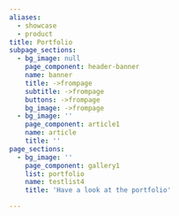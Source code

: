 ```yaml
---
aliases:
  - showcase
  - product
title: Portfolio
subpage_sections:
  - bg_image: null
    page_component: header-banner
    name: banner
    title: ->frompage
    subtitle: ->frompage
    buttons: ->frompage
    bg_image: ->frompage
  - bg_image: ''
    page_component: article1
    name: article
    title: ''
page_sections:
  - bg_image: ''
    page_component: gallery1
    list: portfolio
    name: testlist4
    title: 'Have a look at the portfolio'

---
```

